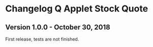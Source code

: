 # Changelog Q Applet Stock Quote

## Version 1.0.0 - October 30, 2018

First release, tests are not finished.
